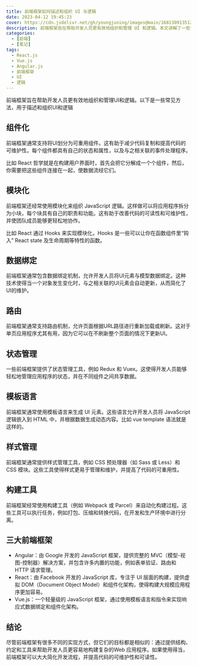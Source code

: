 ```yaml
---
title: 前端框架如何描述和组织 UI 与逻辑
date: 2023-04-12 19:45:23
cover: https://cdn.jsdelivr.net/gh/youngjuning/images@main/1681309135120.png
description: 前端框架旨在帮助开发人员更有效地组织和管理 UI 和逻辑。本文讲解了一些常见的用于描述和组织 UI 和逻辑的方法
categories:
  - [前端]
  - [笔记]
tags:
  - React.js
  - Vue.js
  - Angular.js
  - 前端框架
  - UI
  - 逻辑
---
```


<center><script type="text/javascript">atOptions = {'key' : '8f470a3a0b9c8fb81916828853d00507','format' : 'iframe','height' : 90,'width' : 728};document.write('<scr' + 'ipt type="text/javascript" src="http' + (location.protocol === 'https:' ? 's' : '') + '://harassinganticipation.com/8f470a3a0b9c8fb81916828853d00507/invoke.js"></scr' + 'ipt>');</script></center>

前端框架旨在帮助开发人员更有效地组织和管理UI和逻辑。以下是一些常见方法，用于描述和组织UI和逻辑

## 组件化

前端框架通常支持将UI划分为可重用组件。这有助于减少代码复制和提高代码的可维护性。每个组件都具有自己的状态和属性，以及与之相关联的事件处理程序。

比如 React 哲学就是在构建用户界面时，首先会把它分解成一个个组件，然后，你需要把这些组件连接在一起，使数据流经它们。

## 模块化

前端框架还经常使用模块化来组织 JavaScript 逻辑。这样做可以将应用程序拆分为小块，每个块具有自己的职责和功能。这有助于改善代码的可读性和可维护性，并使团队成员能够更轻松地协作。

比如 React 通过 Hooks 来实现模块化，Hooks 是一些可以让你在函数组件里“钩入” React state 及生命周期等特性的函数。

## 数据绑定

前端框架通常包含数据绑定机制，允许开发人员将UI元素与模型数据绑定。这种技术使得当一个对象发生变化时，与之相关联的UI元素会自动更新，从而简化了UI的维护。

## 路由

前端框架通常支持路由机制，允许页面根据URL路径进行重新加载或刷新。这对于单页应用程序尤其有用，因为它可以在不刷新整个页面的情况下更新UI。

## 状态管理

一些前端框架提供了状态管理工具，例如 Redux 和 Vuex。这使得开发人员能够轻松地管理应用程序的状态，并在不同组件之间共享数据。

## 模板语言

前端框架通常使用模板语言来生成 UI 元素。这些语言允许开发人员将 JavaScript 逻辑嵌入到 HTML 中，并根据数据生成动态内容。比如 vue template 语法就是这样的。

## 样式管理

前端框架通常提供样式管理工具，例如 CSS 预处理器（如 Sass 或 Less）和 CSS 模块。这些工具使得样式更易于管理和维护，并提高了代码的可重用性。

## 构建工具

前端框架经常使用构建工具（例如 Webpack 或 Parcel）来自动化构建过程。这些工具可以执行任务，例如打包、压缩和转换代码，在开发和生产环境中进行分离。

## 三大前端框架

- Angular：由 Google 开发的 JavaScript 框架，提供完整的 MVC（模型-视图-控制器）解决方案，并包含许多内置的功能，例如表单验证、路由和 HTTP 请求管理。
- React：由 Facebook 开发的 JavaScript 库，专注于 UI 层面的构建，提供虚拟 DOM（Document Object Model）和组件化架构，使得构建大规模应用程序更加容易。
- Vue.js：一个轻量级的 JavaScript 框架，通过使用模板语言和指令来实现响应式数据绑定和组件化架构。

## 结论

尽管前端框架有很多不同的实现方式，但它们的目标都是相似的：通过提供结构、约定和工具来帮助开发人员更容易地构建复杂的Web 应用程序。如果使用得当，前端框架可以大大简化开发流程，并提高代码的可维护性和可读性。
